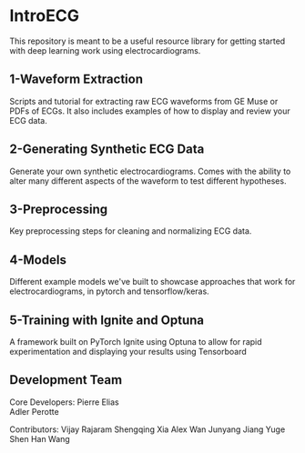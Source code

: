 # IntroECG

This repository is meant to be a useful resource library for getting started with deep learning work using electrocardiograms. 

## 1-Waveform Extraction
Scripts and tutorial for extracting raw ECG waveforms from GE Muse or PDFs of ECGs. It also includes examples of how to display and review your ECG data. 

## 2-Generating Synthetic ECG Data
Generate your own synthetic electrocardiograms. Comes with the ability to alter many different aspects of the waveform to test different hypotheses.

## 3-Preprocessing
Key preprocessing steps for cleaning and normalizing ECG data. 

## 4-Models
Different example models we've built to showcase approaches that work for electrocardiograms, in pytorch and tensorflow/keras.

## 5-Training with Ignite and Optuna
A framework built on PyTorch Ignite using Optuna to allow for rapid experimentation and displaying your results using Tensorboard

## Development Team
Core Developers: 
 Pierre Elias<br>
Adler Perotte 

Contributors:
Vijay Rajaram
Shengqing Xia
Alex Wan
Junyang Jiang
Yuge Shen
Han Wang
